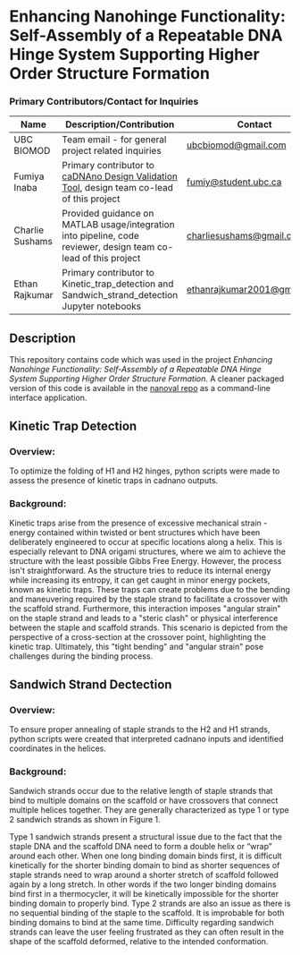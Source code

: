 # Enhancing Nanohinge Functionality: Self-Assembly of a Repeatable DNA Hinge System Supporting Higher Order Structure Formation

### Primary Contributors/Contact for Inquiries
| Name | Description/Contribution | Contact |
| ---- | ------------------------ | ------- | 
|UBC BIOMOD| Team email - for general project related inquiries | ubcbiomod@gmail.com | 
| Fumiya Inaba | Primary contributor to [caDNAno Design Validation Tool](https://github.com/ubcbiomod/caDNAno-Design-Validation-Tool-Nanoval), design team co-lead of this project | fumiy@student.ubc.ca | 
| Charlie Sushams | Provided guidance on MATLAB usage/integration into pipeline, code reviewer, design team co-lead of this project | charliesushams@gmail.com |
| Ethan Rajkumar | Primary contributor to Kinetic_trap_detection and Sandwich_strand_detection Jupyter notebooks | ethanrajkumar2001@gmail.com | 

## Description
This repository contains code which was used in the project <i>Enhancing Nanohinge Functionality: Self-Assembly of a Repeatable DNA Hinge System Supporting Higher Order Structure Formation</i>. A cleaner packaged version of this code is available in the [nanoval repo](https://github.com/ubcbiomod/caDNAno-Design-Validation-Tool-Nanoval) as a command-line interface application.   

## Kinetic Trap Detection 
### Overview:
To optimize the folding of H1 and H2 hinges, python scripts were made to assess the presence of kinetic traps in cadnano outputs. 
### Background:

Kinetic traps arise from the presence of excessive mechanical strain - energy contained within twisted or bent structures which have been deliberately engineered to occur at specific locations along a helix. This is especially relevant to DNA origami structures, where we aim to achieve the structure with the least possible Gibbs Free Energy.
However, the process isn't straightforward. As the structure tries to reduce its internal energy while increasing its entropy, it can get caught in minor energy pockets, known as kinetic traps. These traps can create problems due to the bending and maneuvering required by the staple strand to facilitate a crossover with the scaffold strand.
Furthermore, this interaction imposes "angular strain" on the staple strand and leads to a "steric clash" or physical interference between the staple and scaffold strands. This scenario is depicted from the perspective of a cross-section at the crossover point, highlighting the kinetic trap. Ultimately, this "tight bending" and "angular strain" pose challenges during the binding process.

## Sandwich Strand Dectection
### Overview:
To ensure proper annealing of staple strands to the H2 and H1 strands, python scripts were created that interpreted cadnano inputs and identified coordinates in the helices. 

### Background:
Sandwich strands occur due to the relative length of staple strands that bind to multiple domains on the scaffold or have crossovers that connect multiple helices together. They are generally characterized as type 1 or type 2 sandwich strands as shown in Figure 1. 



Type 1 sandwich strands present a structural issue due to the fact that the staple DNA and the scaffold DNA need to form a double helix or “wrap” around each other. When one long binding domain binds first, it is difficult kinetically for the shorter binding domain to bind as shorter sequences of staple strands need to wrap around a shorter stretch of scaffold followed again by a long stretch. In other words if the two longer binding domains bind first in a thermocycler, it will be kinetically impossible for the shorter binding domain to properly bind. Type 2 strands are also an issue as there is no sequential binding of the staple to the scaffold. It is improbable for both binding domains to bind at the same time. Difficulty regarding sandwich strands can leave the user feeling frustrated as they can often result in the shape of the scaffold deformed, relative to the intended conformation.

